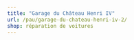 ```yaml
---
title: "Garage du Château Henri IV"
url: /pau/garage-du-chateau-henri-iv-2/
shop: réparation de voitures
---
```

